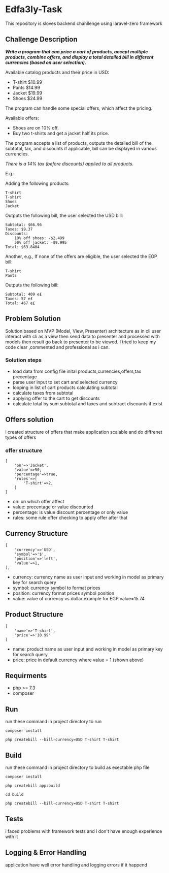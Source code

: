 # Edfa3ly-Task

This repository is sloves backend chanllenge using laravel-zero framework

## Challenge Description

***Write a program that can price a cart of products, accept multiple products, combine offers, and display a total detailed bill in different currencies (based on user selection).***

Available catalog products and their price in USD:

* T-shirt $10.99
* Pants $14.99
* Jacket $19.99
* Shoes $24.99

The program can handle some special offers, which affect the pricing.

Available offers:

* Shoes are on 10% off.
* Buy two t-shirts and get a jacket half its price.

The program accepts a list of products, outputs the detailed bill of the subtotal, tax, and discounts if applicable, bill can be displayed in various currencies.

*There is a 14% tax (before discounts) applied to all products.*

E.g.:

Adding the following products:

```
T-shirt
T-shirt
Shoes
Jacket
```

Outputs the following bill, the user selected the USD bill:

```
Subtotal: $66.96
Taxes: $9.37
Discounts:
	10% off shoes: -$2.499
	50% off jacket: -$9.995
Total: $63.8404
```

Another, e.g., If none of the offers are eligible, the user selected the EGP bill:

```
T-shirt
Pants
```

Outputs the following bill:

```
Subtotal: 409 e£
Taxes: 57 e£
Total: 467 e£
```

## Problem Solution

Solution based on MVP (Model, View, Presenter) architecture as in cli user interact with cli as a view then send data to presenter and processed with models then result go back to presenter to be viewed.
I tried to keep my code clear ,commented and professional as i can.

### Solution steps

* load data from config file inital products,currencies,offers,tax precentage
* parse user input to set cart and selected currency
* looping in list of cart products calculating subtotal
* calculate taxes from subtotal
* applying offer to the cart to get discounts
* calculate total by sum subtotal and taxes and subtract discounts if exist

## Offers solution

i created structure of offers that make application scalable and do diffrenet types of offers

### offer structure

```
[
    'on'=>'Jacket',
    'value'=>50,
    'percentage'=>true,
    'rules'=>[
        'T-shirt'=>2,
    ]   
]
```
* on: on which offer affect
* value: precentage or value discounted
* percentage: is value discount percentage or only value
* rules: some rule offer checking to apply offer after that
        
## Currency Structure

```
[
    'currency'=>'USD',
    'symbol'=>'$',
    'position'=>'left',
    'value'=>1,
],
```
* currency: currency name as user input and working in model  as primary key for search query
* symbol: currency symbol to format prices
* position: currency format prices symbol position
* value: value of currency vs dollar example for EGP value=15.74

## Product Structure

```
[
    'name'=>'T-shirt',
    'price'=>'10.99'
]
```
* name: product name as user input and working in model  as primary key for search query
* price: price in default currency where value = 1 (shown above)

## Requirments

* php >= 7.3
* composer

## Run

run these command in project directory to run

``` composer install ```

``` php createbill --bill-currency=USD T-shirt T-shirt ```

## Build

run these command in project directory to build as exectable php file

``` composer install ```

``` php createbill app:build ```

``` cd build ```

``` php createbill --bill-currency=USD T-shirt T-shirt ```

## Tests

i faced problems with framework tests and i don't have enough experience with it

## Logging & Error Handling

application have well error handling and logging errors if it happend
